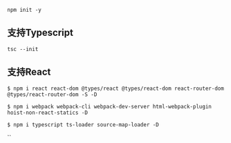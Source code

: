 `npm init -y`

## 支持Typescript

`tsc --init`

## 支持React

`$ npm i react react-dom @types/react @types/react-dom react-router-dom @types/react-router-dom -S -D`

`$ npm i webpack webpack-cli webpack-dev-server html-webpack-plugin hoist-non-react-statics -D`

`$ npm i typescript ts-loader source-map-loader -D`

``